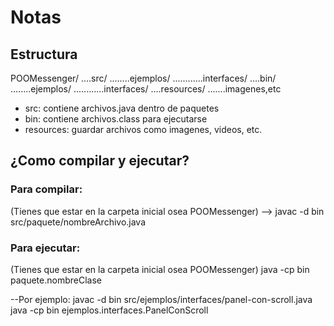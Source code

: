 # Notas
## Estructura
POOMessenger/
....src/
........ejemplos/
............interfaces/
....bin/
........ejemplos/
............interfaces/
....resources/
.......imagenes,etc

- src: contiene archivos.java dentro de paquetes
- bin: contiene archivos.class para ejecutarse
- resources: guardar archivos como imagenes, videos, etc.

## ¿Como compilar y ejecutar?
### Para compilar:
(Tienes que estar en la carpeta inicial osea POOMessenger)
--> javac -d bin src/paquete/nombreArchivo.java

### Para ejecutar:
(Tienes que estar en la carpeta inicial osea POOMessenger)
java -cp bin paquete.nombreClase

--Por ejemplo:
javac -d bin src/ejemplos/interfaces/panel-con-scroll.java
java -cp bin ejemplos.interfaces.PanelConScroll

